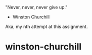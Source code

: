 "Never, never, never give up."
- Winston Churchill

Aka, my nth attempt at this assignment.

# winston-churchill
